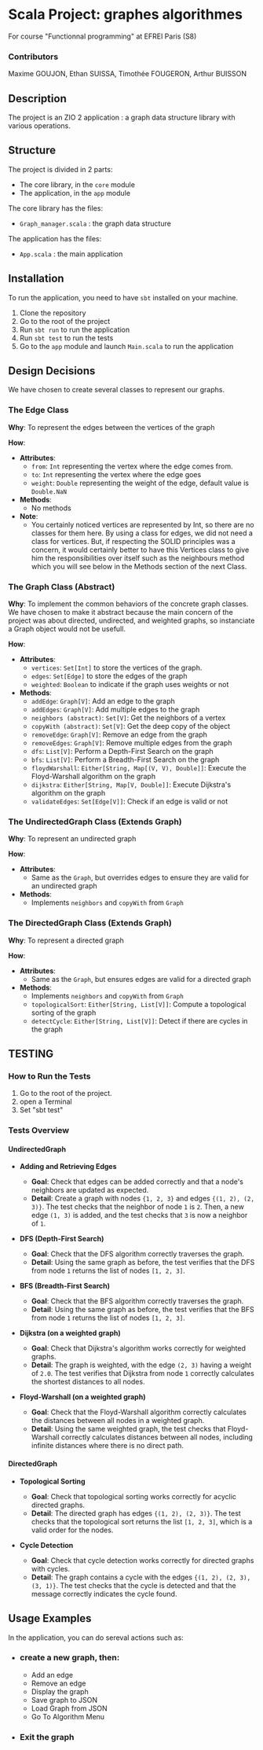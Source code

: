 # Scala Project: graphes algorithmes
For course "Functionnal programming" at EFREI Paris (S8)

### Contributors
Maxime GOUJON, Ethan SUISSA, Timothée FOUGERON, Arthur BUISSON

## Description
The project is an ZIO 2 application : a graph data structure library with various operations.

## Structure
The project is divided in 2 parts:
- The core library, in the `core` module
- The application, in the `app` module

The core library has the files:
- `Graph_manager.scala` : the graph data structure

The application has the files:
- `App.scala` : the main application

## Installation
To run the application, you need to have `sbt` installed on your machine.
1) Clone the repository
2) Go to the root of the project
3) Run `sbt run` to run the application
4) Run `sbt test` to run the tests
5) Go to the `app` module and launch `Main.scala` to run the application

## Design Decisions

We have chosen to create several classes to represent our graphs.

### The Edge Class

**Why**: To represent the edges between the vertices of the graph

**How**:
- **Attributes**:
    - `from`: `Int` representing the vertex where the edge comes from.
    - `to`: `Int` representing the vertex where the edge goes
    - `weight`: `Double` representing the weight of the edge, default value is `Double.NaN`
- **Methods**:
    - No methods
- **Note**:
  - You certainly noticed vertices are represented by Int, so there are no classes for them here. By using a class for edges, we did not need a class for vertices. But, if respecting the SOLID principles was a concern, it would certainly better to have this Vertices class to give him the responsibilities over itself such as the neighbours method which you will see below in the Methods section of the next Class.

### The Graph Class (Abstract)

**Why**: To implement the common behaviors of the concrete graph classes. We have chosen to make it abstract because the main concern of the project was about directed, undirected, and weighted graphs, so instanciate a Graph object would not be usefull.  

**How**:
- **Attributes**:
    - `vertices`: `Set[Int]` to store the vertices of the graph.
    - `edges`: `Set[Edge]` to store the edges of the graph
    - `weighted`: `Boolean` to indicate if the graph uses weights or not
- **Methods**:
    - `addEdge`: `Graph[V]`: Add an edge to the graph
    - `addEdges`: `Graph[V]`: Add multiple edges to the graph
    - `neighbors (abstract)`: `Set[V]`: Get the neighbors of a vertex
    - `copyWith (abstract)`: `Set[V]`: Get the deep copy of the object
    - `removeEdge`: `Graph[V]`: Remove an edge from the graph
    - `removeEdges`: `Graph[V]`: Remove multiple edges from the graph
    - `dfs`: `List[V]`: Perform a Depth-First Search on the graph
    - `bfs`: `List[V]`: Perform a Breadth-First Search on the graph
    - `floydWarshall`: `Either[String, Map[(V, V), Double]]`: Execute the Floyd-Warshall algorithm on the graph
    - `dijkstra`: `Either[String, Map[V, Double]]`: Execute Dijkstra's algorithm on the graph
    - `validateEdges`: `Set[Edge[V]]`: Check if an edge is valid or not

### The UndirectedGraph Class (Extends Graph)

**Why**: To represent an undirected graph

**How**:
- **Attributes**:
    - Same as the `Graph`, but overrides edges to ensure they are valid for an undirected graph
- **Methods**:
    - Implements `neighbors` and `copyWith` from `Graph`

### The DirectedGraph Class (Extends Graph)

**Why**: To represent a directed graph

**How**:
- **Attributes**:
    - Same as the `Graph`, but ensures edges are valid for a directed graph
- **Methods**:
    - Implements `neighbors` and `copyWith` from `Graph`
    - `topologicalSort`: `Either[String, List[V]]`: Compute a topological sorting of the graph
    - `detectCycle`: `Either[String, List[V]]`: Detect if there are cycles in the graph


## TESTING

### How to Run the Tests
1. Go to the root of the project.
2. open a Terminal
3. Set "sbt test"

### Tests Overview

#### UndirectedGraph

- **Adding and Retrieving Edges**
  - **Goal**: Check that edges can be added correctly and that a node's neighbors are updated as expected.
  - **Detail**: Create a graph with nodes `{1, 2, 3}` and edges `{(1, 2), (2, 3)}`. The test checks that the neighbor of node `1` is `2`. Then, a new edge `(1, 3)` is added, and the test checks that `3` is now a neighbor of `1`.

- **DFS (Depth-First Search)**
  - **Goal**: Check that the DFS algorithm correctly traverses the graph.
  - **Detail**: Using the same graph as before, the test verifies that the DFS from node `1` returns the list of nodes `[1, 2, 3]`.

- **BFS (Breadth-First Search)**
  - **Goal**: Check that the BFS algorithm correctly traverses the graph.
  - **Detail**: Using the same graph as before, the test verifies that the BFS from node `1` returns the list of nodes `[1, 2, 3]`.

- **Dijkstra (on a weighted graph)**
  - **Goal**: Check that Dijkstra's algorithm works correctly for weighted graphs.
  - **Detail**: The graph is weighted, with the edge `(2, 3)` having a weight of `2.0`. The test verifies that Dijkstra from node `1` correctly calculates the shortest distances to all nodes.

- **Floyd-Warshall (on a weighted graph)**
  - **Goal**: Check that the Floyd-Warshall algorithm correctly calculates the distances between all nodes in a weighted graph.
  - **Detail**: Using the same weighted graph, the test checks that Floyd-Warshall correctly calculates distances between all nodes, including infinite distances where there is no direct path.

#### DirectedGraph

- **Topological Sorting**
  - **Goal**: Check that topological sorting works correctly for acyclic directed graphs.
  - **Detail**: The directed graph has edges `{(1, 2), (2, 3)}`. The test checks that the topological sort returns the list `[1, 2, 3]`, which is a valid order for the nodes.

- **Cycle Detection**
  - **Goal**: Check that cycle detection works correctly for directed graphs with cycles.
  - **Detail**: The graph contains a cycle with the edges `{(1, 2), (2, 3), (3, 1)}`. The test checks that the cycle is detected and that the message correctly indicates the cycle found.

## Usage Examples
In the application, you can do sereval actions such as:

- ### create a new graph, then:
  - Add an edge
  - Remove an edge
  - Display the graph
  - Save graph to JSON
  - Load Graph from JSON
  - Go To Algorithm Menu
- ### Exit the graph
